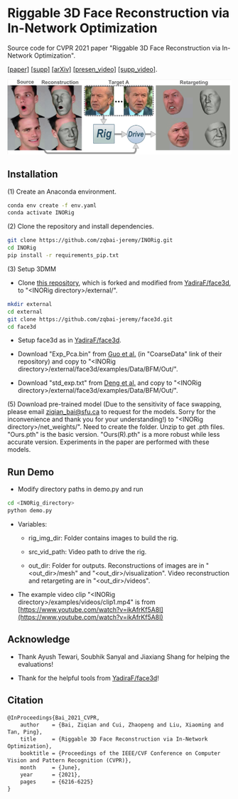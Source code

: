 # Riggable 3D Face Reconstruction via In-Network Optimization
Source code for CVPR 2021 paper "Riggable 3D Face Reconstruction via In-Network Optimization".

[[paper]](https://openaccess.thecvf.com/content/CVPR2021/papers/Bai_Riggable_3D_Face_Reconstruction_via_In-Network_Optimization_CVPR_2021_paper.pdf) 
[[supp]](https://openaccess.thecvf.com/content/CVPR2021/supplemental/Bai_Riggable_3D_Face_CVPR_2021_supplemental.pdf) 
[[arXiv]](https://arxiv.org/abs/2104.03493) 
[[presen_video]](https://www.youtube.com/watch?v=tDwmstWZTWA)
[[supp_video]](https://www.youtube.com/watch?v=vs7Kyv5rGas).

![](webpage_files/teaser.png)

## Installation

(1) Create an Anaconda environment.

```bash
conda env create -f env.yaml
conda activate INORig
```

(2) Clone the repository and install dependencies.

```bash
git clone https://github.com/zqbai-jeremy/INORig.git
cd INORig
pip install -r requirements_pip.txt
```

(3) Setup 3DMM

- Clone [this repository](https://github.com/zqbai-jeremy/face3d.git), which is forked and modified from 
[YadiraF/face3d](https://github.com/YadiraF/face3d.git), to "\<INORig directory\>/external/".

```bash
mkdir external
cd external
git clone https://github.com/zqbai-jeremy/face3d.git
cd face3d
```

- Setup face3d as in [YadiraF/face3d](https://github.com/YadiraF/face3d#getting-started).

- Download "Exp_Pca.bin" from [Guo et al.](https://github.com/Juyong/3DFace) (in "CoarseData" link of their repository)
and copy to "\<INORig directory\>/external/face3d/examples/Data/BFM/Out/".

- Download "std_exp.txt" from [Deng et al.](https://github.com/microsoft/Deep3DFaceReconstruction/blob/master/BFM/std_exp.txt)
and copy to "\<INORig directory\>/external/face3d/examples/Data/BFM/Out/".


(5) Download pre-trained model (Due to the sensitivity of face swapping, please email ziqian_bai@sfu.ca to request for 
the models. Sorry for the inconvenience and thank you for your understanding!) to "\<INORig directory\>/net_weights/". 
Need to create the folder. Unzip to get .pth files. "Ours.pth" is 
the basic version. "Ours(R).pth" is a more robust while less accurate version. Experiments in the paper are performed 
with these models.

## Run Demo

- Modify directory paths in demo.py and run

```bash
cd <INORig_directory>
python demo.py
```

- Variables:

    - rig_img_dir: Folder contains images to build the rig.
    
    - src_vid_path: Video path to drive the rig.
    
    - out_dir: Folder for outputs. Reconstructions of images are in "<out_dir\>/mesh" and "<out_dir\>/visualization". 
    Video reconstruction and retargeting are in "<out_dir\>/videos".

- The example video clip "\<INORig directory\>/examples/videos/clip1.mp4" is from 
[https://www.youtube.com/watch?v=ikAfrKf5A8I](https://www.youtube.com/watch?v=ikAfrKf5A8I)

[//]: # (## Training)

[//]: # (- Training requires 256x256 images with ground truth 3D scans. Loss functions and training parameters are provided in "\<DFNRMVS directory\>/train/losses.py")

[//]: # "- Need to setup [torch-batch-svd](https://github.com/KinglittleQ/torch-batch-svd) to use the losses."

## Acknowledge

- Thank Ayush Tewari, Soubhik Sanyal and Jiaxiang Shang for helping the evaluations!

- Thank for the helpful tools from [YadiraF/face3d](https://github.com/YadiraF/face3d)!

## Citation

```
@InProceedings{Bai_2021_CVPR,
    author    = {Bai, Ziqian and Cui, Zhaopeng and Liu, Xiaoming and Tan, Ping},
    title     = {Riggable 3D Face Reconstruction via In-Network Optimization},
    booktitle = {Proceedings of the IEEE/CVF Conference on Computer Vision and Pattern Recognition (CVPR)},
    month     = {June},
    year      = {2021},
    pages     = {6216-6225}
}
```
